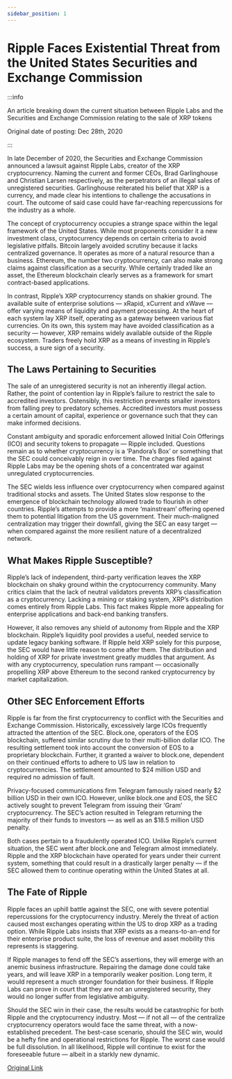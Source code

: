 ```yaml
---
sidebar_position: 1
---
```


# Ripple Faces Existential Threat from the United States Securities and Exchange Commission

:::info

An article breaking down the current situation between Ripple Labs and the Securities and Exchange Commission relating to the sale of XRP tokens

Original date of posting: Dec 28th, 2020

:::

In late December of 2020, the Securities and Exchange Commission announced a lawsuit against Ripple Labs, creator of the XRP cryptocurrency. Naming the current and former CEOs, Brad Garlinghouse and Christian Larsen respectively, as the perpetrators of an illegal sales of unregistered securities. Garlinghouse reiterated his belief that XRP is a currency, and made clear his intentions to challenge the accusations in court. The outcome of said case could have far-reaching repercussions for the industry as a whole.

The concept of cryptocurrency occupies a strange space within the legal framework of the United States. While most proponents consider it a new investment class, cryptocurrency depends on certain criteria to avoid legislative pitfalls. Bitcoin largely avoided scrutiny because it lacks centralized governance. It operates as more of a natural resource than a business. Ethereum, the number two cryptocurrency, can also make strong claims against classification as a security. While certainly traded like an asset, the Ethereum blockchain clearly serves as a framework for smart contract-based applications.

In contrast, Ripple’s XRP cryptocurrency stands on shakier ground. The available suite of enterprise solutions — xRapid, xCurrent and xWave — offer varying means of liquidity and payment processing. At the heart of each system lay XRP itself, operating as a gateway between various fiat currencies. On its own, this system may have avoided classification as a security — however, XRP remains widely available outside of the Ripple ecosystem. Traders freely hold XRP as a means of investing in Ripple’s success, a sure sign of a security.

## The Laws Pertaining to Securities

The sale of an unregistered security is not an inherently illegal action. Rather, the point of contention lay in Ripple’s failure to restrict the sale to accredited investors. Ostensibly, this restriction prevents smaller investors from falling prey to predatory schemes. Accredited investors must possess a certain amount of capital, experience or governance such that they can make informed decisions.

Constant ambiguity and sporadic enforcement allowed Initial Coin Offerings (ICO) and security tokens to propagate — Ripple included. Questions remain as to whether cryptocurrency is a ‘Pandora’s Box’ or something that the SEC could conceivably reign in over time. The charges filed against Ripple Labs may be the opening shots of a concentrated war against unregulated cryptocurrencies.

The SEC wields less influence over cryptocurrency when compared against traditional stocks and assets. The United States slow response to the emergence of blockchain technology allowed trade to flourish in other countries. Ripple’s attempts to provide a more ‘mainstream’ offering opened them to potential litigation from the US government. Their much-maligned centralization may trigger their downfall, giving the SEC an easy target — when compared against the more resilient nature of a decentralized network.

## What Makes Ripple Susceptible?

Ripple’s lack of independent, third-party verification leaves the XRP blockchain on shaky ground within the cryptocurrency community. Many critics claim that the lack of neutral validators prevents XRP’s classification as a cryptocurrency. Lacking a mining or staking system, XRP’s distribution comes entirely from Ripple Labs. This fact makes Ripple more appealing for enterprise applications and back-end banking transfers.

However, it also removes any shield of autonomy from Ripple and the XRP blockchain. Ripple’s liquidity pool provides a useful, needed service to update legacy banking software. If Ripple held XRP solely for this purpose, the SEC would have little reason to come after them. The distribution and holding of XRP for private investment greatly muddles that argument. As with any cryptocurrency, speculation runs rampant — occasionally propelling XRP above Ethereum to the second ranked cryptocurrency by market capitalization.

## Other SEC Enforcement Efforts

Ripple is far from the first cryptocurrency to conflict with the Securities and Exchange Commission. Historically, excessively large ICOs frequently attracted the attention of the SEC. Block.one, operators of the EOS blockchain, suffered similar scrutiny due to their multi-billion dollar ICO. The resulting settlement took into account the conversion of EOS to a proprietary blockchain. Further, it granted a waiver to block.one, dependent on their continued efforts to adhere to US law in relation to cryptocurrencies. The settlement amounted to $24 million USD and required no admission of fault.

Privacy-focused communications firm Telegram famously raised nearly $2 billion USD in their own ICO. However, unlike block.one and EOS, the SEC actively sought to prevent Telegram from issuing their ‘Gram’ cryptocurrency. The SEC’s action resulted in Telegram returning the majority of their funds to investors — as well as an $18.5 million USD penalty.

Both cases pertain to a fraudulently operated ICO. Unlike Ripple’s current situation, the SEC went after block.one and Telegram almost immediately. Ripple and the XRP blockchain have operated for years under their current system, something that could result in a drastically larger penalty — if the SEC allowed them to continue operating within the United States at all.

## The Fate of Ripple

Ripple faces an uphill battle against the SEC, one with severe potential repercussions for the cryptocurrency industry. Merely the threat of action caused most exchanges operating within the US to drop XRP as a trading option. While Ripple Labs insists that XRP exists as a means-to-an-end for their enterprise product suite, the loss of revenue and asset mobility this represents is staggering.

If Ripple manages to fend off the SEC’s assertions, they will emerge with an anemic business infrastructure. Repairing the damage done could take years, and will leave XRP in a temporarily weaker position. Long term, it would represent a much stronger foundation for their business. If Ripple Labs can prove in court that they are not an unregistered security, they would no longer suffer from legislative ambiguity.

Should the SEC win in their case, the results would be catastrophic for both Ripple and the cryptocurrency industry. Most — if not all — of the centralize cryptocurrency operators would face the same threat, with a now-established precedent. The best-case scenario, should the SEC win, would be a hefty fine and operational restrictions for Ripple. The worst case would be full dissolution. In all likelihood, Ripple will continue to exist for the foreseeable future — albeit in a starkly new dynamic.

[Original Link](https://acstone.medium.com/ripple-faces-existential-threat-from-the-united-states-securities-and-exchange-commission-7685daecd0ce)